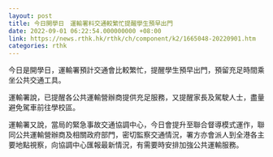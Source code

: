 ```yaml
---
layout: post
title: 今日開學日　運輸署料交通較繁忙提醒學生預早出門
date: 2022-09-01 06:22:54.000000000 +08:00
link: https://news.rthk.hk/rthk/ch/component/k2/1665048-20220901.htm
categories: rthk
---
```


今日是開學日，運輸署預計交通會比較繁忙，提醒學生預早出門，預留充足時間乘坐公共交通工具。

運輸署說，已提醒各公共運輸營辦商提供充足服務，又提醒家長及駕駛人士，盡量避免駕車前往學校區。

運輸署又說，當局的緊急事故交通協調中心，今日會提升至聯合督導模式運作，聯同公共運輸營辦商及相關政府部門，密切監察交通情況，署方亦會派人到全港各主要地點視察，向協調中心匯報最新情況，有需要時安排加強公共運輸服務。
